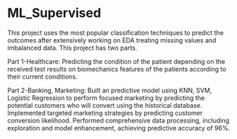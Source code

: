 # ML_Supervised

This project uses the most popular classification techniques to predict the outcomes after extensively working on EDA treating missing values and imbalanced data. This project has two parts. 

Part 1-Healthcare: Predicting the condition of the patient depending on the received test results on biomechanics features of the patients according to their current conditions. 

Part 2-Banking, Marketing: Built an predictive model using KNN, SVM, Logistic Regression to perform focused marketing by predicting the potential customers who will convert using the historical database. Implemented targeted marketing strategies by predicting customer conversion likelihood. Performed comprehensive data processing, including exploration and model enhancement, achieving predictive accuracy of 96%.
